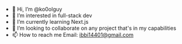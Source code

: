 - 👋 Hi, I’m @ko0olguy
- 👀 I’m interested in full-stack dev
- 🌱 I’m currently learning Next.js
- 💞️ I’m looking to collaborate on any project that's in my capabilities
- 📫 How to reach me Email: ibbi14401@gmail.com

<!---
ko0olguy/ko0olguy is a ✨ special ✨ repository because its `README.md` (this file) appears on your GitHub profile.
You can click the Preview link to take a look at your changes.
--->
